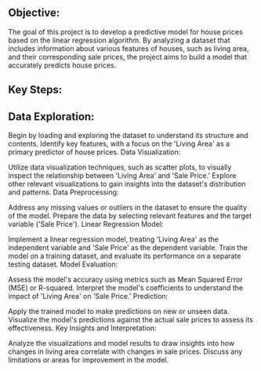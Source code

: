 ## Objective:
The goal of this project is to develop a predictive model for house prices based on the linear regression algorithm. By analyzing a dataset that includes information about various features of houses, such as living area, and their corresponding sale prices, the project aims to build a model that accurately predicts house prices.

## Key Steps:

## Data Exploration:

Begin by loading and exploring the dataset to understand its structure and contents.
Identify key features, with a focus on the 'Living Area' as a primary predictor of house prices.
Data Visualization:

Utilize data visualization techniques, such as scatter plots, to visually inspect the relationship between 'Living Area' and 'Sale Price.'
Explore other relevant visualizations to gain insights into the dataset's distribution and patterns.
Data Preprocessing:

Address any missing values or outliers in the dataset to ensure the quality of the model.
Prepare the data by selecting relevant features and the target variable ('Sale Price').
Linear Regression Model:

Implement a linear regression model, treating 'Living Area' as the independent variable and 'Sale Price' as the dependent variable.
Train the model on a training dataset, and evaluate its performance on a separate testing dataset.
Model Evaluation:

Assess the model's accuracy using metrics such as Mean Squared Error (MSE) or R-squared.
Interpret the model's coefficients to understand the impact of 'Living Area' on 'Sale Price.'
Prediction:

Apply the trained model to make predictions on new or unseen data.
Visualize the model's predictions against the actual sale prices to assess its effectiveness.
Key Insights and Interpretation:

Analyze the visualizations and model results to draw insights into how changes in living area correlate with changes in sale prices.
Discuss any limitations or areas for improvement in the model.
